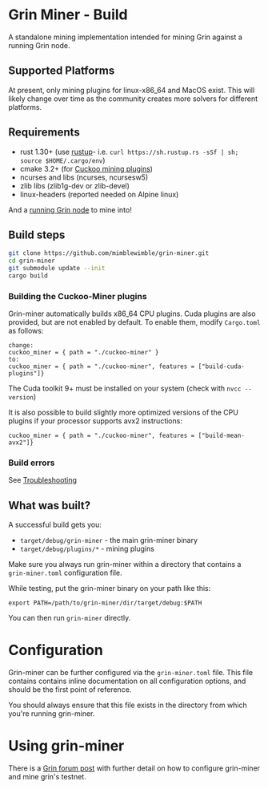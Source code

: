 # Grin Miner - Build

A standalone mining implementation intended for mining Grin against a running Grin node.

## Supported Platforms

At present, only mining plugins for linux-x86_64 and MacOS exist. This will likely change over time as the community creates more solvers for different platforms.

## Requirements

- rust 1.30+ (use [rustup]((https://www.rustup.rs/))- i.e. `curl https://sh.rustup.rs -sSf | sh; source $HOME/.cargo/env`)
- cmake 3.2+ (for [Cuckoo mining plugins]((https://github.com/mimblewimble/cuckoo-miner)))
- ncurses and libs (ncurses, ncursesw5)
- zlib libs (zlib1g-dev or zlib-devel)
- linux-headers (reported needed on Alpine linux)

And a [running Grin node](https://github.com/mimblewimble/grin/blob/master/doc/build.md) to mine into!

## Build steps

```sh
git clone https://github.com/mimblewimble/grin-miner.git
cd grin-miner
git submodule update --init
cargo build
```

### Building the Cuckoo-Miner plugins

Grin-miner automatically builds x86_64 CPU plugins. Cuda plugins are also provided, but are
not enabled by default. To enable them, modify `Cargo.toml` as follows:

```
change:
cuckoo_miner = { path = "./cuckoo-miner" }
to:
cuckoo_miner = { path = "./cuckoo-miner", features = ["build-cuda-plugins"]}
```

The Cuda toolkit 9+ must be installed on your system (check with `nvcc --version`)

It is also possible to build slightly more optimized versions of the CPU plugins if your processor
supports avx2 instructions:

```
cuckoo_miner = { path = "./cuckoo-miner", features = ["build-mean-avx2"]}
```

### Build errors

See [Troubleshooting](https://github.com/mimblewimble/docs/wiki/Troubleshooting)

## What was built?

A successful build gets you:

 - `target/debug/grin-miner` - the main grin-miner binary
 - `target/debug/plugins/*` - mining plugins

Make sure you always run grin-miner within a directory that contains a
`grin-miner.toml` configuration file.

While testing, put the grin-miner binary on your path like this:

```
export PATH=/path/to/grin-miner/dir/target/debug:$PATH
```

You can then run `grin-miner` directly.

# Configuration

Grin-miner can be further configured via the `grin-miner.toml` file. 
This file contains contains inline documentation on all configuration
options, and should be the first point of reference.

You should always ensure that this file exists in the directory from which you're
running grin-miner.

# Using grin-miner

There is a [Grin forum post](https://www.grin-forum.org/t/how-to-mine-cuckoo-30-in-grin-help-us-test-and-collect-stats/152) with further detail on how to configure grin-miner and mine grin's testnet.
